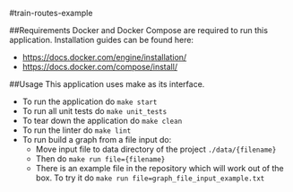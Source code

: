 #train-routes-example

##Requirements
Docker and Docker Compose are required to run this application. Installation guides can be found here:
* https://docs.docker.com/engine/installation/
* https://docs.docker.com/compose/install/

##Usage
This application uses make as its interface.
* To run the application do `make start`
* To run all unit tests do `make unit_tests`
* To tear down the application do `make clean`
* To run the linter do `make lint`
* To run build a graph from a file input do:
    * Move input file to data directory of the project `./data/{filename}`
    * Then do `make run file={filename}`
    * There is an example file in the repository which will work out of the box. To try it do ```make run file=graph_file_input_example.txt```

